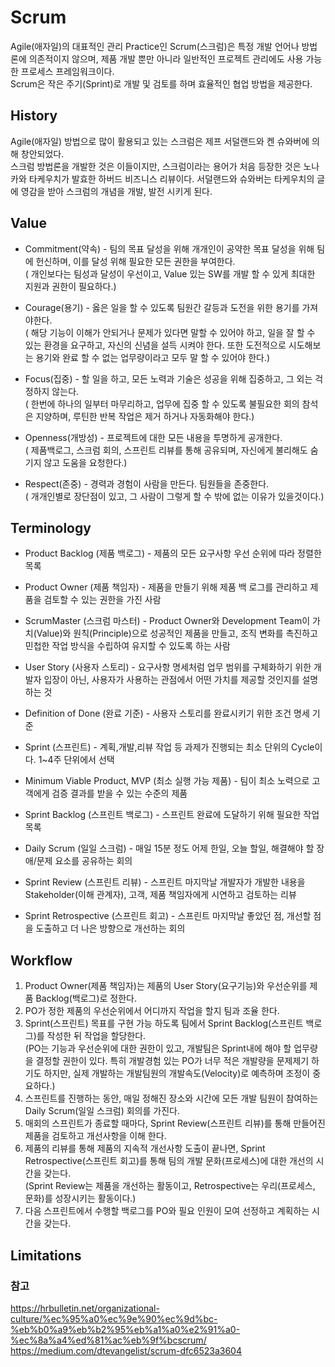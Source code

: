 # Scrum
Agile(애자일)의 대표적인 관리 Practice인 Scrum(스크럼)은 특정 개발 언어나 방법론에 의존적이지 않으며, 제품 개발 뿐만 아니라 일반적인 프로젝트 관리에도 사용 가능한 프로세스 프레임워크이다.    
Scrum은 작은 주기(Sprint)로 개발 및 검토를 하며 효율적인 협업 방법을 제공한다.

## History
Agile(애자일) 방법으로 많이 활용되고 있는 스크럼은 제프 서덜랜드와 켄 슈와버에 의해 창안되었다.     
스크럼 방법론을 개발한 것은 이들이지만, 스크럼이라는 용어가 처음 등장한 것은 노나카와 타케우치가 발효한 하버드 비즈니스 리뷰이다. 서덜랜드와 슈와버는 타케우치의 글에 영감을 받아 스크럼의 개념을 개발, 발전 시키게 된다.

## Value
* Commitment(약속) - 팀의 목표 달성을 위해 개개인이 공약한 목표 달성을 위해 팀에 헌신하며, 이를 달성 위해 필요한 모든 권한을 부여한다.   
( 개인보다는 팀성과 달성이 우선이고, Value 있는 SW를 개발 할 수 있게 최대한 지원과 권한이 필요하다.)

* Courage(용기) - 옳은 일을 할 수 있도록 팀원간 갈등과 도전을 위한 용기를 가져야한다.   
( 해당 기능이 이해가 안되거나 문제가 있다면 말할 수 있어야 하고, 일을 잘 할 수 있는 환경을 요구하고, 자신의 신념을 설득 시켜야 한다. 또한 도전적으로 시도해보는 용기와 완료 할 수 없는 업무량이라고 모두 말 할 수 있어야 한다.)

* Focus(집중) - 할 일을 하고, 모든 노력과 기술은 성공을 위해 집중하고, 그 외는 걱정하지 않는다.   
( 한번에 하나의 일부터 마무리하고, 업무에 집중 할 수 있도록 불필요한 회의 참석은 지양하며, 루틴한 반복 작업은 제거 하거나 자동화해야 한다.)

* Openness(개방성) - 프로젝트에 대한 모든 내용을 투명하게 공개한다.   
( 제품백로그, 스크럼 회의, 스프린트 리뷰를 통해 공유되며, 자신에게 불리해도 숨기지 않고 도움을 요청한다.)

* Respect(존중) - 경력과 경험이 사람을 만든다. 팀원들을 존중한다.   
( 개개인별로 장단점이 있고, 그 사람이 그렇게 할 수 밖에 없는 이유가 있을것이다.)

## Terminology
* Product Backlog (제품 백로그) - 제품의 모든 요구사항 우선 순위에 따라 정렬한 목록 

* Product Owner (제품 책임자) - 제품을 만들기 위해 제품 백 로그를 관리하고 제품을 검토할 수 있는 권한을 가진 사람

* ScrumMaster (스크럼 마스터) - Product Owner와 Development Team이 가치(Value)와 원칙(Principle)으로 성공적인 제품을 만들고, 조직 변화를 촉진하고 민첩한 작업 방식을 수립하여 유지할 수 있도록 하는 사람

* User Story (사용자 스토리) - 요구사항 명세처럼 업무 범위를 구체화하기 위한 개발자 입장이 아닌, 사용자가 사용하는 관점에서 어떤 가치를 제공할 것인지를 설명하는 것

* Definition of Done (완료 기준) - 사용자 스토리를 완료시키기 위한 조건 명세 기준

* Sprint (스프린트) - 계획,개발,리뷰 작업 등 과제가 진행되는 최소 단위의 Cycle이다. 1~4주 단위에서 선택

* Minimum Viable Product, MVP (최소 실행 가능 제품) - 팀이 최소 노력으로 고객에게 검증 결과를 받을 수 있는 수준의 제품

* Sprint Backlog (스프린트 백로그) - 스프린트 완료에 도달하기 위해 필요한 작업 목록

* Daily Scrum (일일 스크럼) - 매일 15분 정도 어제 한일, 오늘 할일, 해결해야 할 장애/문제 요소를 공유하는 회의

* Sprint Review (스프린트 리뷰) - 스프린트 마지막날 개발자가 개발한 내용을 Stakeholder(이해 관계자), 고객, 제품 책임자에게 시연하고 검토하는 리뷰

* Sprint Retrospective (스프린트 회고) - 스프린트 마지막날 좋았던 점, 개선할 점을 도출하고 더 나은 방향으로 개선하는 회의

## Workflow
1. Product Owner(제품 책임자)는 제품의 User Story(요구기능)와 우선순위를 제품 Backlog(백로그)로 정한다.
2. PO가 정한 제품의 우선순위에서 어디까지 작업을 할지 팀과 조율 한다.
3. Sprint(스프린트) 목표를 구현 가능 하도록 팀에서 Sprint Backlog(스프린트 백로그)를 작성한 뒤 작업을 할당한다.   
(PO는 기능과 우선순위에 대한 권한이 있고, 개발팀은 Sprint내에 해야 할 업무량을 결정할 권한이 있다. 특히 개발경험 있는 PO가 너무 적은 개발량을 문제제기 하기도 하지만, 실제 개발하는 개발팀원의 개발속도(Velocity)로 예측하며 조정이 중요하다.)
4. 스프린트를 진행하는 동안, 매일 정해진 장소와 시간에 모든 개발 팀원이 참여하는 Daily Scrum(일일 스크럼) 회의를 가진다.
5. 매회의 스프린트가 종료할 때마다, Sprint Review(스프린트 리뷰)를 통해 만들어진 제품을 검토하고 개선사항을 이해 한다.
6. 제품의 리뷰를 통해 제품의 지속적 개선사항 도출이 끝나면, Sprint Retrospective(스프린트 회고)를 통해 팀의 개발 문화(프로세스)에 대한 개선의 시간을 갖는다.   
(Sprint Review는 제품을 개선하는 활동이고, Retrospective는 우리(프로세스, 문화)를 성장시키는 활동이다.)
7. 다음 스프린트에서 수행할 백로그를 PO와 필요 인원이 모여 선정하고 계획하는 시간을 갖는다.

## Limitations



### 참고
https://hrbulletin.net/organizational-culture/%ec%95%a0%ec%9e%90%ec%9d%bc-%eb%b0%a9%eb%b2%95%eb%a1%a0%e2%91%a0-%ec%8a%a4%ed%81%ac%eb%9f%bcscrum/   
https://medium.com/dtevangelist/scrum-dfc6523a3604


